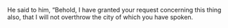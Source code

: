 He said to him, “Behold, I have granted your request concerning this thing also, that I will not overthrow the city of which you have spoken.
